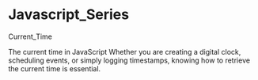 # Javascript_Series

Current_Time

The current time in JavaScript Whether you are creating a digital clock, scheduling events, or simply logging timestamps, knowing how to retrieve the current time is essential.
